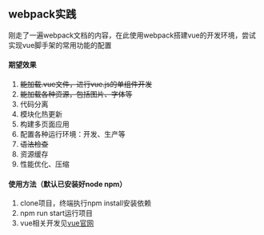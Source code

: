 ## webpack实践
刚走了一遍webpack文档的内容，在此使用webpack搭建vue的开发环境，尝试实现vue脚手架的常用功能的配置

#### 期望效果

1. ~~能加载.vue文件，进行vue.js的单组件开发~~
2. ~~能加载各种资源，包括图片、字体等~~
3. 代码分离
4. 模块化热更新
5. 构建多页面应用
6. 配置各种运行环境：开发、生产等
7. ~~语法检查~~
8. 资源缓存
9. 性能优化、压缩

#### 使用方法（默认已安装好node npm）
1. clone项目，终端执行npm install安装依赖
2. npm run start运行项目
3. vue相关开发见[vue官网](https://cn.vuejs.org/v2/guide/index.html)